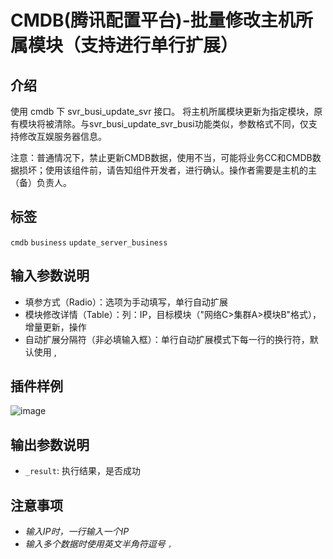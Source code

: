 # CMDB(腾讯配置平台)-批量修改主机所属模块（支持进行单行扩展）

## 介绍

使用 cmdb 下 svr_busi_update_svr 接口。
将主机所属模块更新为指定模块，原有模块将被清除。与svr_busi_update_svr_busi功能类似，参数格式不同，仅支持修改互娱服务器信息。

注意：普通情况下，禁止更新CMDB数据，使用不当，可能将业务CC和CMDB数据损坏；使用该组件前，请告知组件开发者，进行确认。操作者需要是主机的主（备）负责人。

## 标签

`cmdb` `business` `update_server_business`

## 输入参数说明

- 填参方式（Radio）：选项为手动填写，单行自动扩展
- 模块修改详情（Table）：列：IP，目标模块（"网络C>集群A>模块B"格式），增量更新，操作
- 自动扩展分隔符（非必填输入框）：单行自动扩展模式下每一行的换行符，默认使用 ,

## 插件样例

![image](./images/cmdb_busi_update_svr.png)

## 输出参数说明

- `_result`: 执行结果，是否成功

## 注意事项

- *输入IP时，一行输入一个IP*
- *输入多个数据时使用英文半角符逗号 `，`*